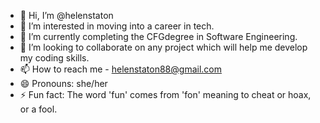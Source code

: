 - 👋 Hi, I’m @helenstaton
- 👀 I’m interested in moving into a career in tech.
- 🌱 I’m currently completing the CFGdegree in Software Engineering.
- 💞️ I’m looking to collaborate on any project which will help me develop my coding skills.
- 📫 How to reach me - helenstaton88@gmail.com
- 😄 Pronouns: she/her
- ⚡ Fun fact: The word 'fun' comes from 'fon' meaning to cheat or hoax, or a fool. 

<!---
helenstaton/helenstaton is a ✨ special ✨ repository because its `README.md` (this file) appears on your GitHub profile.
You can click the Preview link to take a look at your changes.
--->
